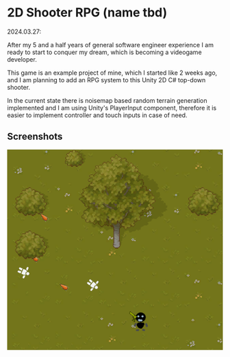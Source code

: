 # 2D Shooter RPG (name tbd)

2024.03.27:

After my 5 and a half years of general software engineer experience I am ready to start to conquer my dream, which is becoming a videogame developer.

This game is an example project of mine, which I started like 2 weeks ago, and I am planning to add an RPG system to this Unity 2D C# top-down shooter.

In the current state there is noisemap based random terrain generation implemented and I am using Unity's PlayerInput component, therefore it is easier to implement controller and touch inputs in case of need.


## Screenshots

![State of the game 2024-03-27](/2024-03-27%20State%20of%20the%20game.PNG?raw=true "State of the game 2024-03-27")


